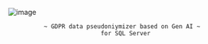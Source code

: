 ![image](https://github.com/user-attachments/assets/ec59e1fb-5ce8-4b81-93fd-22c2cc5514e7)

              ~ GDPR data pseudoniymizer based on Gen AI ~ 
                              for SQL Server

